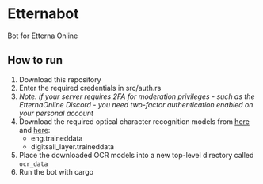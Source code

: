 # Etternabot
Bot for Etterna Online

## How to run
1. Download this repository
2. Enter the required credentials in src/auth.rs
2. _Note: if your server requires 2FA for moderation privileges - such as the EtternaOnline Discord - you need two-factor authentication enabled on your personal account_
3. Download the required optical character recognition models from [here](https://github.com/tesseract-ocr/tessdata_best) and [here](https://github.com/Shreeshrii/tessdata_shreetest):
    - eng.traineddata
    - digitsall_layer.traineddata
4. Place the downloaded OCR models into a new top-level directory called `ocr_data`
4. Run the bot with cargo
